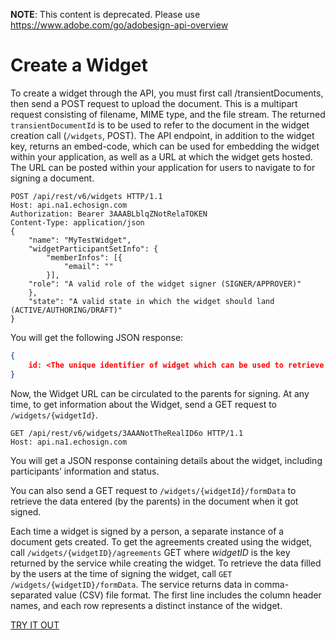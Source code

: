  **NOTE**: This content is deprecated. Please use https://www.adobe.com/go/adobesign-api-overview

# Create a Widget
 
To create a widget through the API, you must first call /transientDocuments, then send a POST request to upload the document. This is a multipart request consisting of filename, MIME type, and the file stream. The returned `transientDocumentId` is to be used to refer to the document in the widget creation call (`/widgets`, POST). The API endpoint, in addition to the widget key, returns an embed-code, which can be used for embedding the widget within your application, as well as a URL at which the widget gets hosted. The URL can be posted within your application for users to navigate to for signing a document.

```http
POST /api/rest/v6/widgets HTTP/1.1
Host: api.na1.echosign.com
Authorization: Bearer 3AAABLblqZNotRelaTOKEN
Content-Type: application/json
{
    "name": "MyTestWidget",
    "widgetParticipantSetInfo": {
        "memberInfos": [{
            "email": ""
        }],
    "role": "A valid role of the widget signer (SIGNER/APPROVER)"
    },
    "state": "A valid state in which the widget should land (ACTIVE/AUTHORING/DRAFT)"
}
```

You will get the following JSON response:

```json
{
    id: <The unique identifier of widget which can be used to retrieve the data entered by the signers.>
}
```

Now, the Widget URL can be circulated to the parents for signing. At any time, to get information about the Widget, send a GET request to `/widgets/{widgetId}`.

```http
GET /api/rest/v6/widgets/3AAANotTheRealID6o HTTP/1.1
Host: api.na1.echosign.com
```

You will get a JSON response containing details about the widget, including participants&rsquo; information and status.

You can also send a GET request to `/widgets/{widgetId}/formData` to retrieve the data entered (by the parents) in the document when it got signed.

Each time a widget is signed by a person, a separate instance of a document gets created. To get the agreements created using the widget, call `/widgets/{widgetID}/agreements` GET where _widgetID_ is the key returned by the service while creating the widget. To retrieve the data filled by the users at the time of signing the widget, call `GET /widgets/{widgetID}/formData`. The service returns data in comma-separated value (CSV) file format. The first line includes the column header names, and each row represents a distinct instance of the widget.

[TRY IT OUT](https://secure.na1.echosign.com/public/docs/restapi/v6#!/widgets/)